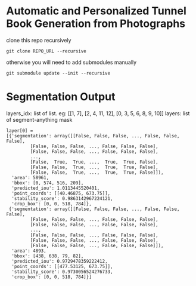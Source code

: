 # Automatic and Personalized Tunnel Book Generation from Photographs
clone this repo recursively
```
git clone REPO_URL --recursive
```
otherwise you will need to add submodules manually
```
git submodule update --init --recursive
```

# Segmentation Output
layers_idx: list of list. eg: [[1, 7], [2, 4, 11, 12], [0, 3, 5, 6, 8, 9, 10]]
layers: list of segment-anything mask<br>
```
layer[0] = 
[{'segmentation': array([[False, False, False, ..., False, False, False],
         [False, False, False, ..., False, False, False],
         [False, False, False, ..., False, False, False],
         ...,
         [False,  True,  True, ...,  True,  True, False],
         [False, False,  True, ...,  True,  True, False],
         [False, False,  True, ...,  True,  True, False]]),
  'area': 58961,
  'bbox': [0, 574, 516, 209],
  'predicted_iou': 1.0113445520401,
  'point_coords': [[40.46875, 673.75]],
  'stability_score': 0.9863142967224121,
  'crop_box': [0, 0, 518, 784]},
 {'segmentation': array([[False, False, False, ..., False, False, False],
         [False, False, False, ..., False, False, False],
         [False, False, False, ..., False, False, False],
         ...,
         [False, False, False, ..., False, False, False],
         [False, False, False, ..., False, False, False],
         [False, False, False, ..., False, False, False]]),
  'area': 4893,
  'bbox': [438, 638, 79, 82],
  'predicted_iou': 0.9729478359222412,
  'point_coords': [[477.53125, 673.75]],
  'stability_score': 0.9730056524276733,
  'crop_box': [0, 0, 518, 784]}]
```


